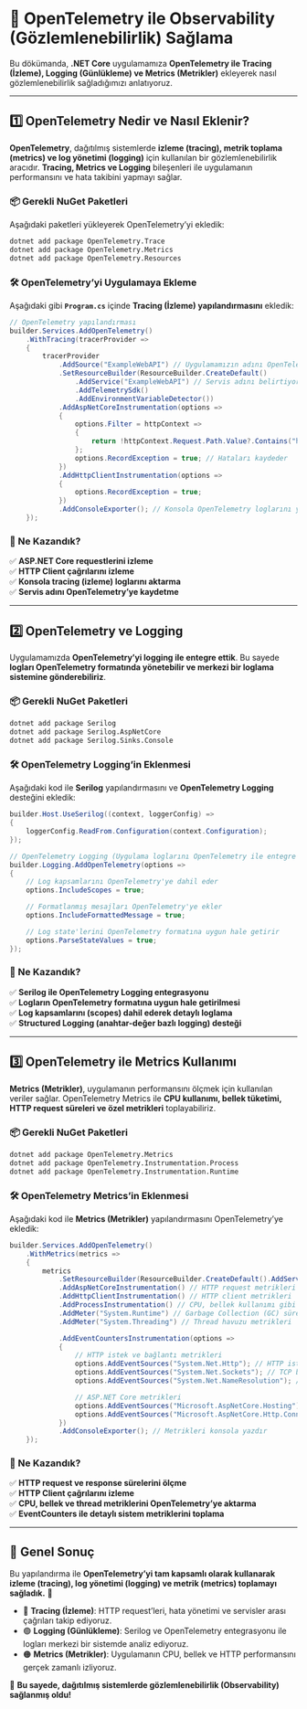 # **📌 OpenTelemetry ile Observability (Gözlemlenebilirlik) Sağlama**

Bu dökümanda, **.NET Core** uygulamamıza **OpenTelemetry ile Tracing (İzleme), Logging (Günlükleme) ve Metrics (Metrikler)** ekleyerek nasıl gözlemlenebilirlik sağladığımızı anlatıyoruz.

---

## **1️⃣ OpenTelemetry Nedir ve Nasıl Eklenir?**

**OpenTelemetry**, dağıtılmış sistemlerde **izleme (tracing), metrik toplama (metrics) ve log yönetimi (logging)** için kullanılan bir gözlemlenebilirlik aracıdır. **Tracing, Metrics ve Logging** bileşenleri ile uygulamanın performansını ve hata takibini yapmayı sağlar.

### **📦 Gerekli NuGet Paketleri**

Aşağıdaki paketleri yükleyerek OpenTelemetry’yi ekledik:

```sh
dotnet add package OpenTelemetry.Trace
dotnet add package OpenTelemetry.Metrics
dotnet add package OpenTelemetry.Resources
```

### **🛠 OpenTelemetry’yi Uygulamaya Ekleme**

Aşağıdaki gibi **`Program.cs`** içinde **Tracing (İzleme) yapılandırmasını** ekledik:

```csharp
// OpenTelemetry yapılandırması
builder.Services.AddOpenTelemetry()
    .WithTracing(tracerProvider =>
    {
        tracerProvider
            .AddSource("ExampleWebAPI") // Uygulamamızın adını OpenTelemetry'ye tanıtıyoruz
            .SetResourceBuilder(ResourceBuilder.CreateDefault()
                .AddService("ExampleWebAPI") // Servis adını belirtiyoruz
                .AddTelemetrySdk()
                .AddEnvironmentVariableDetector())
            .AddAspNetCoreInstrumentation(options =>
            {
                options.Filter = httpContext =>
                {
                    return !httpContext.Request.Path.Value?.Contains("health") ?? true;
                };
                options.RecordException = true; // Hataları kaydeder
            })
            .AddHttpClientInstrumentation(options =>
            {
                options.RecordException = true;
            })
            .AddConsoleExporter(); // Konsola OpenTelemetry loglarını yazdırır
    });
```

### **🚀 Ne Kazandık?**

✅ **ASP.NET Core requestlerini izleme**  
✅ **HTTP Client çağrılarını izleme**  
✅ **Konsola tracing (izleme) loglarını aktarma**  
✅ **Servis adını OpenTelemetry’ye kaydetme**  

---

## **2️⃣ OpenTelemetry ve Logging**

Uygulamamızda **OpenTelemetry’yi logging ile entegre ettik**. Bu sayede **logları OpenTelemetry formatında yönetebilir ve merkezi bir loglama sistemine gönderebiliriz**.

### **📦 Gerekli NuGet Paketleri**

```sh
dotnet add package Serilog
dotnet add package Serilog.AspNetCore
dotnet add package Serilog.Sinks.Console
```

### **🛠 OpenTelemetry Logging’in Eklenmesi**

Aşağıdaki kod ile **Serilog** yapılandırmasını ve **OpenTelemetry Logging** desteğini ekledik:

```csharp
builder.Host.UseSerilog((context, loggerConfig) =>
{
    loggerConfig.ReadFrom.Configuration(context.Configuration);
});

// OpenTelemetry Logging (Uygulama loglarını OpenTelemetry ile entegre eder)
builder.Logging.AddOpenTelemetry(options =>
{
    // Log kapsamlarını OpenTelemetry'ye dahil eder
    options.IncludeScopes = true;

    // Formatlanmış mesajları OpenTelemetry'ye ekler
    options.IncludeFormattedMessage = true;

    // Log state'lerini OpenTelemetry formatına uygun hale getirir
    options.ParseStateValues = true;
});
```

### **🚀 Ne Kazandık?**

✅ **Serilog ile OpenTelemetry Logging entegrasyonu**  
✅ **Logların OpenTelemetry formatına uygun hale getirilmesi**  
✅ **Log kapsamlarını (scopes) dahil ederek detaylı loglama**  
✅ **Structured Logging (anahtar-değer bazlı logging) desteği**  

---

## **3️⃣ OpenTelemetry ile Metrics Kullanımı**

**Metrics (Metrikler)**, uygulamanın performansını ölçmek için kullanılan veriler sağlar. OpenTelemetry Metrics ile **CPU kullanımı, bellek tüketimi, HTTP request süreleri ve özel metrikleri** toplayabiliriz.

### **📦 Gerekli NuGet Paketleri**

```sh
dotnet add package OpenTelemetry.Metrics
dotnet add package OpenTelemetry.Instrumentation.Process
dotnet add package OpenTelemetry.Instrumentation.Runtime
```

### **🛠 OpenTelemetry Metrics’in Eklenmesi**

Aşağıdaki kod ile **Metrics (Metrikler)** yapılandırmasını OpenTelemetry’ye ekledik:

```csharp
builder.Services.AddOpenTelemetry()
    .WithMetrics(metrics =>
    {
        metrics
            .SetResourceBuilder(ResourceBuilder.CreateDefault().AddService("MyService"))
            .AddAspNetCoreInstrumentation() // HTTP request metrikleri
            .AddHttpClientInstrumentation() // HTTP client metrikleri
            .AddProcessInstrumentation() // CPU, bellek kullanımı gibi işlem bazlı metrikler
            .AddMeter("System.Runtime") // Garbage Collection (GC) süresi, CPU kullanımı
            .AddMeter("System.Threading") // Thread havuzu metrikleri

            .AddEventCountersInstrumentation(options =>
            {
                // HTTP istek ve bağlantı metrikleri
                options.AddEventSources("System.Net.Http"); // HTTP istemci istek sayısı
                options.AddEventSources("System.Net.Sockets"); // TCP bağlantıları
                options.AddEventSources("System.Net.NameResolution"); // DNS istekleri

                // ASP.NET Core metrikleri
                options.AddEventSources("Microsoft.AspNetCore.Hosting"); // Request süreleri
                options.AddEventSources("Microsoft.AspNetCore.Http.Connections"); // WebSocket ve SignalR metrikleri
            })
            .AddConsoleExporter(); // Metrikleri konsola yazdır
    });
```

### **🚀 Ne Kazandık?**

✅ **HTTP request ve response sürelerini ölçme**  
✅ **HTTP Client çağrılarını izleme**  
✅ **CPU, bellek ve thread metriklerini OpenTelemetry’ye aktarma**  
✅ **EventCounters ile detaylı sistem metriklerini toplama**  

---

## **📌 Genel Sonuç**

Bu yapılandırma ile **OpenTelemetry’yi tam kapsamlı olarak kullanarak izleme (tracing), log yönetimi (logging) ve metrik (metrics) toplamayı sağladık.** 🎯  

- 🔵 **Tracing (İzleme)**: HTTP request’leri, hata yönetimi ve servisler arası çağrıları takip ediyoruz.  
- 🟢 **Logging (Günlükleme)**: Serilog ve OpenTelemetry entegrasyonu ile logları merkezi bir sistemde analiz ediyoruz.  
- 🟠 **Metrics (Metrikler)**: Uygulamanın CPU, bellek ve HTTP performansını gerçek zamanlı izliyoruz.  

🚀 **Bu sayede, dağıtılmış sistemlerde gözlemlenebilirlik (Observability) sağlanmış oldu!**

